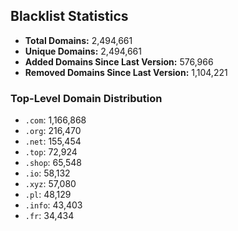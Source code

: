 ## Blacklist Statistics

- **Total Domains:** 2,494,661
- **Unique Domains:** 2,494,661
- **Added Domains Since Last Version:** 576,966
- **Removed Domains Since Last Version:** 1,104,221

### Top-Level Domain Distribution

-  `.com`: 1,166,868
-  `.org`: 216,470
-  `.net`: 155,454
-  `.top`: 72,924
-  `.shop`: 65,548
-  `.io`: 58,132
-  `.xyz`: 57,080
-  `.pl`: 48,129
-  `.info`: 43,403
-  `.fr`: 34,434
